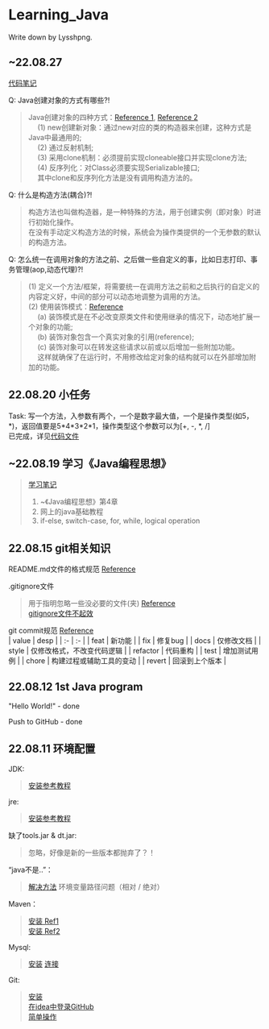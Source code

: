 # Learning_Java
Write down by Lysshpng.

## ~22.08.27
[代码笔记](src/main/java/LearningNotes0827.java)  

Q: Java创建对象的方式有哪些?!
> Java创建对象的四种方式：[Reference 1](https://www.cnblogs.com/yanchuanbin/p/14742892.html), [Reference 2](https://blog.csdn.net/weixin_48882711/article/details/124072469)  
> &emsp; (1) new创建新对象：通过new对应的类的构造器来创建，这种方式是Java中最通用的;  
> &emsp; (2) 通过反射机制;  
> &emsp; (3) 采用clone机制：必须提前实现cloneable接口并实现clone方法;  
> &emsp; (4) 反序列化：对Class必须要实现Serializable接口;  
> &emsp; 其中clone和反序列化方法是没有调用构造方法的。

Q: 什么是构造方法(耦合)?!
> 构造方法也叫做构造器，是一种特殊的方法，用于创建实例（即对象）时进行初始化操作。  
> 在没有手动定义构造方法的时候，系统会为操作类提供的一个无参数的默认的构造方法。

Q: 怎么统一在调用对象的方法之前、之后做一些自定义的事，比如日志打印、事务管理(aop,动态代理)?!
> (1) 定义一个方法/框架，将需要统一在调用方法之前和之后执行的自定义的内容定义好，中间的部分可以动态地调整为调用的方法。  
> (2) 使用装饰模式：[Reference](https://baike.baidu.com/item/%E8%A3%85%E9%A5%B0%E6%A8%A1%E5%BC%8F/10158540)  
> &emsp; (a) 装饰模式是在不必改变原类文件和使用继承的情况下，动态地扩展一个对象的功能;  
> &emsp; (b) 装饰对象包含一个真实对象的引用(reference);   
> &emsp; (c) 装饰对象可以在转发这些请求以前或以后增加一些附加功能。  
> &emsp; 这样就确保了在运行时，不用修改给定对象的结构就可以在外部增加附加的功能。

## 22.08.20 小任务
Task: 写一个方法，入参数有两个，一个是数字最大值，一个是操作类型(如5，\*)，返回值要是5\*4\*3\*2\*1，操作类型这个参数可以为[\+, \-, \*, \/]  
已完成，详见[代码文件](src/main/java/LearningNotes0820.java)

## ~22.08.19 学习《Java编程思想》
> [学习笔记](src/main/java/LearningNotes0819.java)
> 1. ~《Java编程思想》第4章
> 2. 网上的java基础教程
> 3. if-else, switch-case, for, while, logical operation

## 22.08.15 git相关知识
README.md文件的格式规范 [Reference](https://blog.csdn.net/qq_37493425/article/details/102556009)

.gitignore文件
> 用于指明忽略一些没必要的文件(夹)
> [Reference](https://blog.csdn.net/nyist_zxp/article/details/119887324)  
> [gitignore文件不起效](https://www.jianshu.com/p/23920337b6da) 

git commit规范 [Reference](https://www.jianshu.com/p/851ec9cd1709)  
|   value       |   desp    |
|   :-          |   :-      |
|   feat        |   新功能 |
|   fix         |   修复bug   |
|   docs        |   仅修改文档 |
|   style       |   仅修改格式，不改变代码逻辑   |
|   refactor    |   代码重构    |
|   test        |   增加测试用例  |
|   chore       |   构建过程或辅助工具的变动    |
|   revert      |   回滚到上个版本 |

## 22.08.12 1st Java program
"Hello World!" - done

Push to GitHub - done

## 22.08.11 环境配置

JDK:
> [安装参考教程](https://blog.csdn.net/dkm123456/article/details/121172392)

jre:
> [安装参考教程](https://blog.csdn.net/weixin_45729500/article/details/110509807?spm=1001.2101.3001.6661.1&utm_medium=distribute.pc_relevant_t0.none-task-blog-2%7Edefault%7ECTRLIST%7ERate-1-110509807-blog-121886511.pc_relevant_multi_platform_whitelistv3&depth_1-utm_source=distribute.pc_relevant_t0.none-task-blog-2%7Edefault%7ECTRLIST%7ERate-1-110509807-blog-121886511.pc_relevant_multi_platform_whitelistv3&utm_relevant_index=1)

缺了tools.jar & dt.jar: 
> 忽略，好像是新的一些版本都抛弃了？！

“java不是..”：
> [解决方法](https://blog.csdn.net/qq_40645764/article/details/108561684?spm=1001.2101.3001.6650.17&utm_medium=distribute.pc_relevant.none-task-blog-2%7Edefault%7EBlogCommendFromBaidu%7ERate-17-108561684-blog-90906516.pc_relevant_multi_platform_whitelistv3&depth_1-utm_source=distribute.pc_relevant.none-task-blog-2%7Edefault%7EBlogCommendFromBaidu%7ERate-17-108561684-blog-90906516.pc_relevant_multi_platform_whitelistv3) 环境变量路径问题（相对 / 绝对）

Maven：
> [安装 Ref1](https://blog.csdn.net/weixin_46078600/article/details/124918297)  
> [安装 Ref2](https://blog.csdn.net/weixin_45745854/article/details/119462894)

Mysql:
> [安装](https://zhuanlan.zhihu.com/p/37152572) 
> [连接](https://blog.csdn.net/iwanttostudyc/article/details/125141926)

Git:
> [安装](https://blog.csdn.net/weixin_47638941/article/details/120632890)  
> [在idea中登录GitHub](https://www.cnblogs.com/all-rounded/p/14792109.html)  
> [简单操作](http://t.zoukankan.com/jimlau-p-11949661.html)



